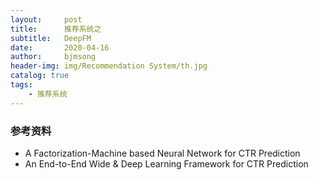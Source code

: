 ```yaml
---
layout:     post
title:      推荐系统之
subtitle:   DeepFM
date:       2020-04-16
author:     bjmsong
header-img: img/Recommendation System/th.jpg
catalog: true
tags:
    - 推荐系统
---
```






### 参考资料
- A Factorization-Machine based Neural Network for CTR Prediction
- An End-to-End Wide & Deep Learning Framework for CTR Prediction

